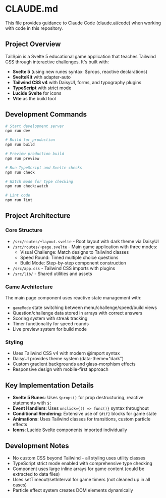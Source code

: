 # CLAUDE.md

This file provides guidance to Claude Code (claude.ai/code) when working with code in this repository.

## Project Overview

TailSpin is a Svelte 5 educational game application that teaches Tailwind CSS through interactive challenges. It's built with:
- **Svelte 5** (using new runes syntax: $props, reactive declarations)
- **SvelteKit** with adapter-auto
- **Tailwind CSS v4** with DaisyUI, forms, and typography plugins
- **TypeScript** with strict mode
- **Lucide Svelte** for icons
- **Vite** as the build tool

## Development Commands

```bash
# Start development server
npm run dev

# Build for production
npm run build

# Preview production build
npm run preview

# Run TypeScript and Svelte checks
npm run check

# Watch mode for type checking
npm run check:watch

# Lint code
npm run lint
```

## Project Architecture

### Core Structure
- `/src/routes/+layout.svelte` - Root layout with dark theme via DaisyUI
- `/src/routes/+page.svelte` - Main game application with three modes:
  - Visual Challenge: Match designs to Tailwind classes
  - Speed Round: Timed multiple choice questions
  - Build Mode: Step-by-step component construction
- `/src/app.css` - Tailwind CSS imports with plugins
- `/src/lib/` - Shared utilities and assets

### Game Architecture
The main page component uses reactive state management with:
- `gameMode` state switching between menu/challenge/speed/build views
- Question/challenge data stored in arrays with correct answers
- Scoring system with streak tracking
- Timer functionality for speed rounds
- Live preview system for build mode

### Styling
- Uses Tailwind CSS v4 with modern @import syntax
- DaisyUI provides theme system (data-theme="dark")
- Custom gradient backgrounds and glass-morphism effects
- Responsive design with mobile-first approach

## Key Implementation Details

- **Svelte 5 Runes**: Uses `$props()` for prop destructuring, reactive statements with `$:`
- **Event Handlers**: Uses `onclick={() => func()}` syntax throughout
- **Conditional Rendering**: Extensive use of `{#if}` blocks for game state
- **Animations**: Uses Tailwind classes for transitions, custom particle effects
- **Icons**: Lucide Svelte components imported individually

## Development Notes

- No custom CSS beyond Tailwind - all styling uses utility classes
- TypeScript strict mode enabled with comprehensive type checking
- Component uses large inline arrays for game content (could be extracted to data files)
- Uses setTimeout/setInterval for game timers (not cleaned up in all cases)
- Particle effect system creates DOM elements dynamically